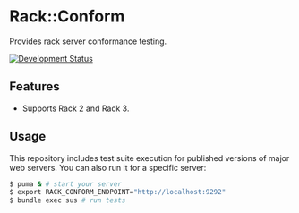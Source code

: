 # Rack::Conform

Provides rack server conformance testing.

[![Development Status](https://github.com/socketry/protocol-http/workflows/Test/badge.svg)](https://github.com/socketry/protocol-http/actions?workflow=Test)

## Features

  - Supports Rack 2 and Rack 3.

## Usage

This repository includes test suite execution for published versions of major web servers. You can also run it for a specific server:

```bash
$ puma & # start your server
$ export RACK_CONFORM_ENDPOINT="http://localhost:9292"
$ bundle exec sus # run tests
```
